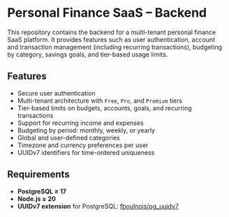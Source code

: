 # Personal Finance SaaS – Backend

This repository contains the backend for a multi-tenant personal finance SaaS platform. It provides features such as user authentication, account and transaction management (including recurring transactions), budgeting by category, savings goals, and tier-based usage limits.

## Features

- Secure user authentication
- Multi-tenant architecture with `Free`, `Pro`, and `Premium` tiers
- Tier-based limits on budgets, accounts, goals, and recurring transactions
- Support for recurring income and expenses
- Budgeting by period: monthly, weekly, or yearly
- Global and user-defined categories
- Timezone and currency preferences per user
- UUIDv7 identifiers for time-ordered uniqueness

## Requirements

- **PostgreSQL ≥ 17**
- **Node.js ≥ 20**
- **UUIDv7 extension** for PostgreSQL: [fboulnois/pg_uuidv7](https://github.com/fboulnois/pg_uuidv7)
